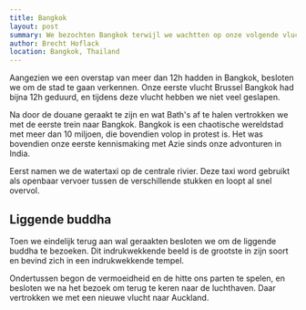 ```yaml
---
title: Bangkok
layout: post
summary: We bezochten Bangkok terwijl we wachtten op onze volgende vlucht.
author: Brecht Hoflack
location: Bangkok, Thailand
--- 
```


Aangezien we een overstap van meer dan 12h hadden in Bangkok,  besloten we om de stad te gaan verkennen.  Onze eerste vlucht Brussel Bangkok had bijna 12h geduurd,  en tijdens deze vlucht hebben we niet veel geslapen.

Na door de douane geraakt te zijn en wat Bath's af te halen vertrokken we met de eerste trein naar Bangkok.  Bangkok is een chaotische wereldstad met meer dan 10 miljoen,  die bovendien volop in protest is.  Het was bovendien onze eerste kennismaking met Azie sinds onze advonturen in India.

Eerst namen we de watertaxi op de centrale rivier.  Deze taxi word gebruikt als openbaar vervoer tussen de verschillende stukken en loopt al snel overvol.

## Liggende buddha
Toen we eindelijk terug aan wal geraakten besloten we om de liggende buddha te bezoeken.  Dit indrukwekkende beeld is de grootste in zijn soort en bevind zich in een indrukwekkende tempel.  

Ondertussen begon de vermoeidheid en de hitte ons parten te spelen,  en besloten we na het bezoek om terug te keren naar de luchthaven.  Daar vertrokken we met een nieuwe vlucht naar Auckland. 
